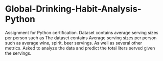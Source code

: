 # Global-Drinking-Habit-Analysis-Python
Assignment for Python certification. Dataset contains average serving sizes per person such as The dataset contains Average serving sizes per person such as average wine, spirit, beer servings. As well as several other metrics. Asked to analyze the data and predict the total liters served given the servings. 
